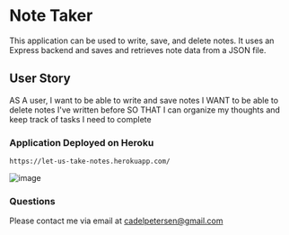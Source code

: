 # Note Taker
This application can be used to write, save, and delete notes. It uses an Express backend and saves and retrieves note data from a JSON file.

## User Story

AS A user, I want to be able to write and save notes
I WANT to be able to delete notes I've written before
SO THAT I can organize my thoughts and keep track of tasks I need to complete

### Application Deployed on Heroku
```
https://let-us-take-notes.herokuapp.com/
```

![image](https://user-images.githubusercontent.com/62723135/89721588-ad123a80-d99c-11ea-8593-cb0c5348fc32.png)

### Questions 

Please contact me via email at <cadelpetersen@gmail.com>